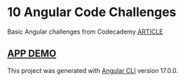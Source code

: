 # 10 Angular Code Challenges
Basic Angular challenges from Codecademy [ARTICLE](https://www.codecademy.com/resources/blog/angular-code-challenges-for-beginners/)

## [APP DEMO](https://angular-challenges-app.netlify.app)


This project was generated with [Angular CLI](https://github.com/angular/angular-cli) version 17.0.0.
